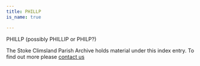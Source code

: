 ```yaml
---
title: PHILLP
is_name: true

---
```


PHILLP (possibly PHILLIP or PHILP?)


The Stoke Climsland Parish Archive holds material under this index entry. To find out more please [contact us](/contact/)
